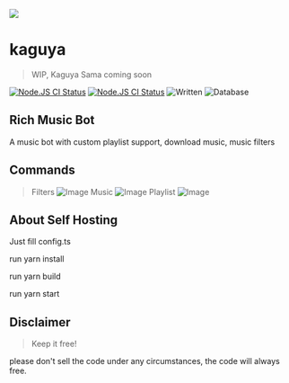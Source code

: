 <a href="https://github.com/kaguya"> <img src="https://cdn.discordapp.com/avatars/707045201461641236/83e9367c59338c7384a5af9d9fae692d.jpg?size=2048"/></a>
# kaguya
> WIP, Kaguya Sama coming soon

<a href="https://github.com/KagChi/kaguya/actions?query=workflow%3A%22Node.js+CI%22"><img src="https://img.shields.io/github/workflow/status/KagChi/kaguya/Node.js%20CI" alt="Node.JS CI Status" /></a>
<a href="https://github.com/KagChi/kaguya/blob/main/package.json"><img src="https://img.shields.io/github/package-json/v/KagChi/Kaguya" alt="Node.JS CI Status" /></a>
![Written](https://camo.githubusercontent.com/a3544e8c62ffc6f9b9dfbbfe7e280b9d22db60ad526dee467542e88b020ad6f3/68747470733a2f2f62616467656e2e6e65742f62616467652f69636f6e2f747970657363726970743f69636f6e3d74797065736372697074266c6162656c)
![Database](https://img.shields.io/badge/db-mongodb-orange)
## Rich Music Bot
A music bot with custom playlist support, download music, music filters

## Commands
> Filters
![Image](https://cdn.discordapp.com/attachments/746013897512714320/795981253030576159/Screenshot_2021-01-05-18-45-15-99_572064f74bd5f9fa804b05334aa4f912.jpg)
> Music
![Image](https://cdn.discordapp.com/attachments/746013897512714320/795981608502296587/Screenshot_2021-01-05-18-46-40-75_572064f74bd5f9fa804b05334aa4f912.jpg)
> Playlist
![Image](https://cdn.discordapp.com/attachments/746013897512714320/795981987364995092/Screenshot_2021-01-05-18-48-11-18_572064f74bd5f9fa804b05334aa4f912.jpg)

## About Self Hosting

Just fill config.ts

run yarn install

run yarn build

run yarn start


## Disclaimer
>  Keep it free!

please don't sell the code under any circumstances, the code will always free.
